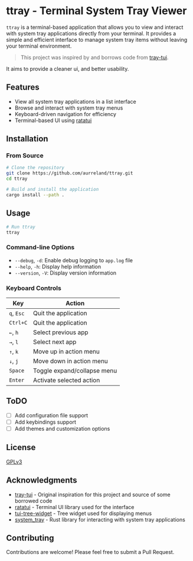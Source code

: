 # ttray - Terminal System Tray Viewer

`ttray` is a terminal-based application that allows you to view and interact with system tray applications directly from your terminal. It provides a simple and efficient interface to manage system tray items without leaving your terminal environment.

> This project was inspired by and borrows code from [tray-tui](https://github.com/Levizor/tray-tui).

It aims to provide a cleaner ui, and better usability.

## Features

- View all system tray applications in a list interface
- Browse and interact with system tray menus
- Keyboard-driven navigation for efficiency
- Terminal-based UI using [ratatui](https://github.com/ratatui-org/ratatui)

## Installation

### From Source

```sh
# Clone the repository
git clone https://github.com/aurreland/ttray.git
cd ttray

# Build and install the application
cargo install --path .
```

## Usage

```sh
# Run ttray
ttray
```

### Command-line Options

- `--debug`, `-d`: Enable debug logging to `app.log` file
- `--help`, `-h`: Display help information
- `--version`, `-V`: Display version information

### Keyboard Controls

| Key        | Action                      |
| ---------- | --------------------------- |
| `q`, `Esc` | Quit the application        |
| `Ctrl+C`   | Quit the application        |
| `←`, `h`   | Select previous app         |
| `→`, `l`   | Select next app             |
| `↑`, `k`   | Move up in action menu      |
| `↓`, `j`   | Move down in action menu    |
| `Space`    | Toggle expand/collapse menu |
| `Enter`    | Activate selected action    |

## ToDO

- [ ] Add configuration file support
- [ ] Add keybindings support
- [ ] Add themes and customization options

## License

[GPLv3](LICENSE)

## Acknowledgments

- [tray-tui](https://github.com/Levizor/tray-tui) - Original inspiration for this project and source of some borrowed code
- [ratatui](https://github.com/ratatui-org/ratatui) - Terminal UI library used for the interface
- [tui-tree-widget](https://github.com/EdJoPaTo/tui-rs-tree-widget) - Tree widget used for displaying menus
- [system_tray](https://github.com/FedeDP/system-tray-rs) - Rust library for interacting with system tray applications

## Contributing

Contributions are welcome! Please feel free to submit a Pull Request.

